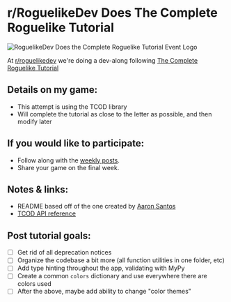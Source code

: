 # r/RoguelikeDev Does The Complete Roguelike Tutorial

![RoguelikeDev Does the Complete Roguelike Tutorial Event Logo](https://i.imgur.com/3MAzEp1.png)

At [r/roguelikedev](https://www.reddit.com/r/roguelikedev/) we're doing a dev-along following [The Complete Roguelike Tutorial](http://rogueliketutorials.com/tutorials/tcod/)

## Details on my game:

- This attempt is using the TCOD library
- Will complete the tutorial as close to the letter as possible, and then modify later

## If you would like to participate:

- Follow along with the [weekly posts](https://www.reddit.com/r/roguelikedev).
- Share your game on the final week.

## Notes & links:

- README based off of the one created by [Aaron Santos](https://gitlab.com/aaron-santos/roguelikedev-does-the-complete-roguelike-tutorial/tree/master)
- [TCOD API reference](https://python-tcod.readthedocs.io/en/latest/)

## Post tutorial goals:

- [ ] Get rid of all deprecation notices
- [ ] Organize the codebase a bit more (all function utilities in one folder, etc)
- [ ] Add type hinting throughout the app, validating with MyPy
- [ ] Create a common `colors` dictionary and use everywhere there are colors used
- [ ] After the above, maybe add ability to change "color themes"
